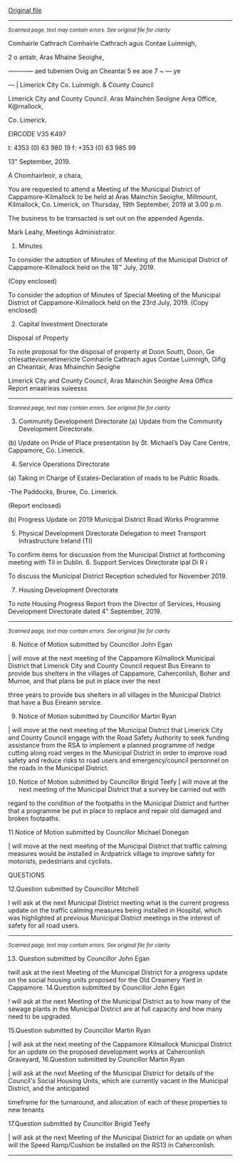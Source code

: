[Original file](https://www.limerick.ie/sites/default/files/media/documents/2019-09/01%20Agenda%20Sept%202019%20MD%20Meeting.pdf)

---
*<small>Scanned page, text may contain errors. See original file for clarity</small>*  

Comhairle Cathrach Comhairle Cathrach agus Contae Luimnigh,

2 o antatr, Aras Mhaine Seoighe,

———— aed tubenien Ovig an Cheantai 5 ee
aoe 7 ~ — ye

— | Limerick City Co. Luinmigh.
& County Council

Limerick City and County Council.
Aras Mainchén Seolgne Area Office,
K@rnallock,

Co. Limerick.

EIRCODE V35 K497

t: 4353 (0) 63 980 19
f: +353 (0) 63 985 99

13" September, 2019.

A Chomhairleoir, a chara,

You are requested to attend a Meeting of the Municipal District of Cappamore-Kilmallock to be
held at Aras Mainchin Seoighe, Millmount, Kilmallock, Co. Limerick, on Thursday, 19th
September, 2019 at 3.00 p.m.

The business to be transacted is set out on the appended Agenda.

Mark Leahy,
Meetings Administrator.

1. Minutes

To consider the adoption of Minutes of Meeting of the Municipal District of
Cappamore-Kilmallock held on the 18™ July, 2019.

(Copy enclosed)

To consider the adoption of Minutes of Special Meeting of the Municipal District of
Cappamore-Kilmallock held on the 23rd July, 2019.
(Copy enclosed)

2. Capital Investment Directorate

Disposal of Property

To note proposal for the disposal of property at Doon South, Doon, Ge chlesattevicenetimericte
Comhairle Cathrach agus Contae Luimnigh, Oifig an Cheantair, Aras Mhainchin Seoighe

Limerick City and County Council, Aras Mainchin Seoighe Area Office Report enaalrieas suieesss


---
*<small>Scanned page, text may contain errors. See original file for clarity</small>*  

3. Community Development Directorate
(a) Update from the Community Development Directorate.

(b) Update on Pride of Place presentation by St. Michael’s Day Care Centre,
Cappamore, Co. Limerick.

4. Service Operations Directorate

(a) Taking in Charge of Estates-Declaration of roads to be Public
Roads.

-The Paddocks, Bruree, Co. Limerick.

(Report enclosed)

(b) Progress Update on 2019 Municipal District Road Works Programme

5. Physical Development Directorate
Delegation to meet Transport Infrastructure Ireland (TI)

To confirm items for discussion from the Municipal District at forthcoming meeting with
Til in Dublin.
6. Support Services Directorate
ipal Di R i

To discuss the Municipal District Reception scheduled for November 2019.

7. Housing Development Directorate

To note Housing Progress Report from the Director of Services, Housing Development
Directorate dated 4" September, 2019.


---
*<small>Scanned page, text may contain errors. See original file for clarity</small>*  

8. Notice of Motion submitted by Councillor John Egan

| will move at the next meeting of the Cappamore Kilmallock Municipal District that Limerick
City and County Council request Bus Eireann to provide bus shelters in the villages of
Cappamore, Caherconlish, Boher and Murroe, and that plans be put in place over the next

three years to provide bus shelters in all villages in the Municipal District that have a Bus
Eireann service.

9. Notice of Motion submitted by Councillor Martin Ryan

| will move at the next meeting of the Municipal District that Limerick City and County
Council engage with the Road Safety Authority to seek funding assistance from the RSA to
implement a planned programme of hedge cutting along road verges in the Municipal
District in order to improve road safety and reduce risks to road users and
emergency/council personnel on the roads in the Municipal District.

10. Notice of Motion submitted by Councillor Brigid Teefy
| will move at the next meeting of the Municipal District that a survey be carried out with

regard to the condition of the footpaths in the Municipal District and further that a
programme be put in place to replace and repair old damaged and broken footpaths.

11.Notice of Motion submitted by Councillor Michael Donegan

| will move at the next meeting of the Municipal District that traffic calming measures
would be installed in Ardpatrick village to improve safety for motorists, pedestrians and
cyclists.

QUESTIONS

12.Question submitted by Councillor Mitchell

I will ask at the next Municipal District meeting what is the current progress update on
the traffic calming measures being installed in Hospital, which was highlighted at
previous Municipal District meetings in the interest of safety for all road users.


---
*<small>Scanned page, text may contain errors. See original file for clarity</small>*  

13. Question submitted by Councillor John Egan

twill ask at the next Meeting of the Municipal District for a progress update on the
social housing units proposed for the Old Creamery Yard in Cappamore.
14.Question submitted by Councillor John Egan

! will ask at the next Meeting of the Municipal District as to how many of the sewage
plants in the Municipal District are at full capacity and how many need to be upgraded.

15.Question submitted by Councillor Martin Ryan

| will ask at the next meeting of the Cappamore Kilmallock Municipal District for an
update on the proposed development works at Caherconlish Graveyard,
16.Question submitted by Councillor Martin Ryan

| will ask at the next Meeting of the Municipal District for details of the Council's Social
Housing Units, which are currently vacant in the Municipal District, and the anticipated

timeframe for the turnaround, and allocation of each of these properties to new
tenants

17.Question submitted by Councillor Brigid Teefy

| will ask at the next Meeting of the Municipal District for an update on when will the
Speed Ramp/Cushion be installed on the RS13 in Caherconlish.


---
